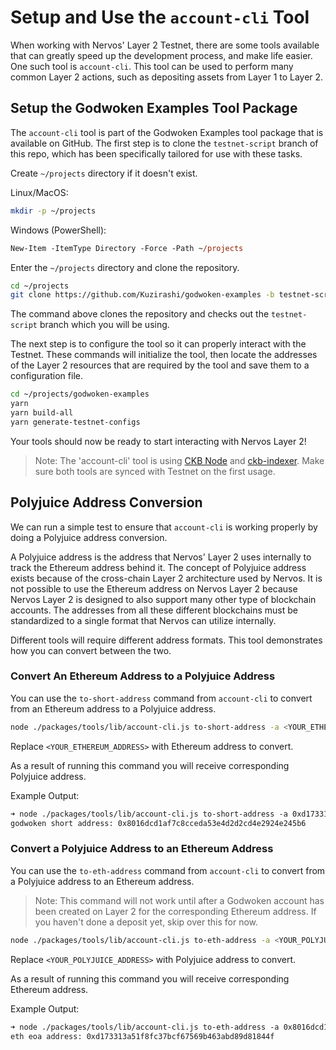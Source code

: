 # Setup and Use the `account-cli` Tool

When working with Nervos' Layer 2 Testnet, there are some tools available that can greatly speed up the development process, and make life easier. One such tool is `account-cli`. This tool can be used to perform many common Layer 2 actions, such as depositing assets from Layer 1 to Layer 2.

## Setup the Godwoken Examples Tool Package

The `account-cli` tool is part of the Godwoken Examples tool package that is available on GitHub. The first step is to clone the `testnet-script` branch of this repo, which has been specifically tailored for use with these tasks.

Create `~/projects` directory if it doesn't exist.

Linux/MacOS:

```sh
mkdir -p ~/projects
```

Windows (PowerShell):

```ps
New-Item -ItemType Directory -Force -Path ~/projects
```

Enter the `~/projects` directory and clone the repository.

```sh
cd ~/projects
git clone https://github.com/Kuzirashi/godwoken-examples -b testnet-script
```

The command above clones the repository and checks out the `testnet-script` branch which you will be using.

The next step is to configure the tool so it can properly interact with the Testnet. These commands will initialize the tool, then locate the addresses of the Layer 2 resources that are required by the tool and save them to a configuration file.

```sh
cd ~/projects/godwoken-examples
yarn
yarn build-all
yarn generate-testnet-configs
```

Your tools should now be ready to start interacting with Nervos Layer 2!

> Note: The 'account-cli' tool is using [CKB Node](https://github.com/nervosnetwork/ckb) and [ckb-indexer](https://github.com/nervosnetwork/ckb-indexer). Make sure both tools are synced with Testnet on the first usage.

## Polyjuice Address Conversion

We can run a simple test to ensure that `account-cli` is working properly by doing a Polyjuice address conversion.

A Polyjuice address is the address that Nervos' Layer 2 uses internally to track the Ethereum address behind it. The concept of Polyjuice address exists because of the cross-chain Layer 2 architecture used by Nervos. It is not possible to use the Ethereum address on Nervos Layer 2 because Nervos Layer 2 is designed to also support many other type of blockchain accounts. The addresses from all these different blockchains must be standardized to a single format that Nervos can utilize internally.

Different tools will require different address formats. This tool demonstrates how you can convert between the two.

### Convert An Ethereum Address to a Polyjuice Address

You can use the `to-short-address` command from `account-cli` to convert from an Ethereum address to a Polyjuice address.

```sh
node ./packages/tools/lib/account-cli.js to-short-address -a <YOUR_ETHEREUM_ADDRESS>
```

Replace `<YOUR_ETHEREUM_ADDRESS>` with Ethereum address to convert.

As a result of running this command you will receive corresponding Polyjuice address.

Example Output:

```txt
➜ node ./packages/tools/lib/account-cli.js to-short-address -a 0xd173313a51f8fc37bcf67569b463abd89d81844f
godwoken short address: 0x8016dcd1af7c8cceda53e4d2d2cd4e2924e245b6
```

### Convert a Polyjuice Address to an Ethereum Address

You can use the `to-eth-address` command from `account-cli` to convert from a Polyjuice address to an Ethereum address.

> Note: This command will not work until after a Godwoken account has been created on Layer 2 for the corresponding Ethereum address. If you haven't done a deposit yet, skip over this for now.

```sh
node ./packages/tools/lib/account-cli.js to-eth-address -a <YOUR_POLYJUICE_ADDRESS>
```

Replace `<YOUR_POLYJUICE_ADDRESS>` with Polyjuice address to convert.

As a result of running this command you will receive corresponding Ethereum address.

Example Output:

```txt
➜ node ./packages/tools/lib/account-cli.js to-eth-address -a 0x8016dcd1af7c8cceda53e4d2d2cd4e2924e245b6
eth eoa address: 0xd173313a51f8fc37bcf67569b463abd89d81844f
```
